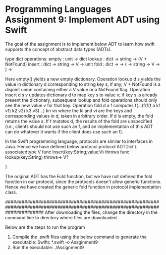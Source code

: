 # Programming Languages Assignment 9: Implement ADT using Swift


The goal of the assignment is to implement below ADT to learn how swift supports the concept of abstract data types (ADTs).

type dict<V>
operations:
empty : unit -> dict<V>
lookup : dict<V> -> string -> (V + NotFound)
insert : dict<V> -> string -> V -> unit
fold : dict<V> -> <T> -> (<T> -> string -> V -> <T>) -> <T>
  
  
Here empty() yields a new empty dictionary. Operation lookup d s yields the value in dictionary d corresponding
to string key s, if any; V + NotFound is a disjoint union containing either a V value or a NotFound flag. Operation
insert d s v updates dictionary d to map key s to value v; if key s is already present the dictionary, subsequent
lookup and fold operations should only see the new value v for that key. Operation fold d a f computes
f(...(f(f(f a k1 v1) k2 v2) k3 v3)...) kn vn
where the ki and vi are the keys and corresponding values in d, taken in arbitrary order. If d is empty, the fold returns
the value a. If f mutates d, the results of the fold are unspecified (i.e., clients should not use such an f, and an
implementation of this ADT can do whatever it wants if the client does use such an f).



In the Swift programming language, protocols are similar to interfaces in Java. Hence we have defined below protocol
protocol ADTDict {
    associatedtype V
    func insert(key:String,value:V) throws
    func lookup(key:String) throws-> V?
    
}

The original ADT has the Fold function, but we have not defined the fold function in our protocol, since the protocols doesn't allow generic functions. Hence we have created the generic fold function in protocol implementation class. 

##############################################################################################################################
After downloading the files, change the directory in the command line to directory where files are downloaded.

Below are the steps to run the program

1) Compile the .swift files using the below command to generate the executable:
Swiftc *.swift -o Assginment9
2) Run the executable:
./Assignment9



